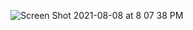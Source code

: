 ![Screen Shot 2021-08-08 at 8 07 38 PM](https://user-images.githubusercontent.com/78241098/128653984-24d91cdd-a3a5-45e7-8c76-6c3f57f31642.png)
